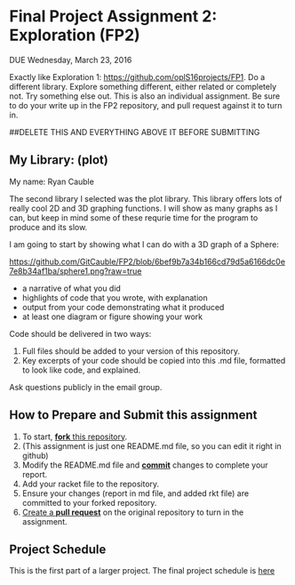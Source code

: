 # Final Project Assignment 2: Exploration (FP2)
DUE Wednesday, March 23, 2016

Exactly like Exploration 1: https://github.com/oplS16projects/FP1. Do a different library. Explore something different, either related or completely not. Try something else out. This is also an individual assignment. 
Be sure to do your write up in the FP2 repository, and pull request against it to turn in.

##DELETE THIS AND EVERYTHING ABOVE IT BEFORE SUBMITTING

## My Library: (plot)
My name: Ryan Cauble

The second library I selected was the plot library. This library offers lots of really cool 2D and 3D graphing functions. 
I will show as many graphs as I can, but keep in mind some of these requrie time for the program to produce and its slow.

I am going to start by showing what I can do with a 3D graph of a Sphere:

https://github.com/GitCauble/FP2/blob/6bef9b7a34b166cd79d5a6166dc0e7e8b34af1ba/sphere1.png?raw=true






* a narrative of what you did
* highlights of code that you wrote, with explanation
* output from your code demonstrating what it produced
* at least one diagram or figure showing your work


Code should be delivered in two ways:

1. Full files should be added to your version of this repository.
1. Key excerpts of your code should be copied into this .md file, formatted to look like code, and explained.

Ask questions publicly in the email group.

## How to Prepare and Submit this assignment

1. To start, [**fork** this repository][forking]. 
  2. (This assignment is just one README.md file, so you can edit it right in github)
1. Modify the README.md file and [**commit**][ref-commit] changes to complete your report.
1. Add your racket file to the repository. 
1. Ensure your changes (report in md file, and added rkt file) are committed to your forked repository.
1. [Create a **pull request**][pull-request] on the original repository to turn in the assignment.

## Project Schedule
This is the first part of a larger project. The final project schedule is [here][schedule]

<!-- Links -->
[schedule]: https://github.com/oplS16projects/FP-Schedule
[markdown]: https://help.github.com/articles/markdown-basics/
[forking]: https://guides.github.com/activities/forking/
[ref-clone]: http://gitref.org/creating/#clone
[ref-commit]: http://gitref.org/basic/#commit
[ref-push]: http://gitref.org/remotes/#push
[pull-request]: https://help.github.com/articles/creating-a-pull-request
